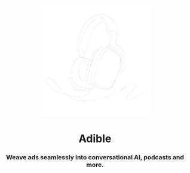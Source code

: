 <p align="center">
    <img src="./misc/headphone.png" alt="Banner" height="300px" width="300px"/>
</p>

<h1 align="center">Adible</h1>
<h3 align="center">Weave ads seamlessly into conversational AI, podcasts and more.</h3>
